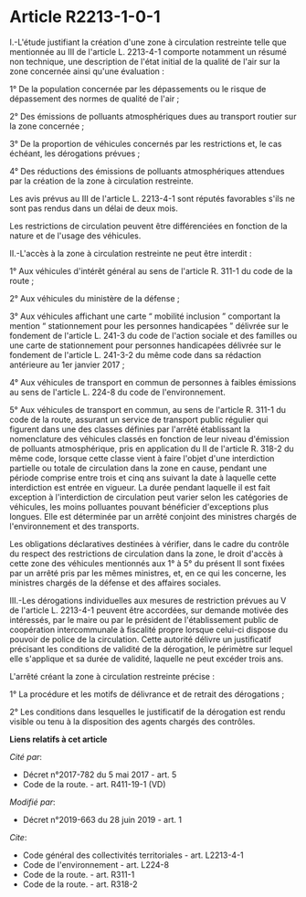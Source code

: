 # Article R2213-1-0-1

I.-L'étude justifiant la création d'une zone à circulation restreinte telle que mentionnée au III de l'article L. 2213-4-1
comporte notamment un résumé non technique, une description de l'état initial de la qualité de l'air sur la zone concernée
ainsi qu'une évaluation : 

1° De la population concernée par les dépassements ou le risque de dépassement des normes de qualité de l'air ; 

2° Des émissions de polluants atmosphériques dues au transport routier sur la zone concernée ; 

3° De la proportion de véhicules concernés par les restrictions et, le cas échéant, les dérogations prévues ; 

4° Des réductions des émissions de polluants atmosphériques attendues par la création de la zone à circulation restreinte. 

Les avis prévus au III de l'article L. 2213-4-1 sont réputés favorables s'ils ne sont pas rendus dans un délai de deux mois. 

Les restrictions de circulation peuvent être différenciées en fonction de la nature et de l'usage des véhicules. 

II.-L'accès à la zone à circulation restreinte ne peut être interdit : 

1° Aux véhicules d'intérêt général au sens de l'article R. 311-1 du code de la route ; 

2° Aux véhicules du ministère de la défense ; 

3° Aux véhicules affichant une carte “ mobilité inclusion ” comportant la mention “ stationnement pour les personnes
handicapées ” délivrée sur le fondement de l'article L. 241-3 du code de l'action sociale et des familles ou une carte de
stationnement pour personnes handicapées délivrée sur le fondement de l'article L. 241-3-2 du même code dans sa rédaction
antérieure au 1er janvier 2017 ; 

4° Aux véhicules de transport en commun de personnes à faibles émissions au sens de l'article L. 224-8 du code de
l'environnement. 

5° Aux véhicules de transport en commun, au sens de l'article R. 311-1 du code de la route, assurant un service de transport
public régulier qui figurent dans une des classes définies par l'arrêté établissant la nomenclature des véhicules classés en
fonction de leur niveau d'émission de polluants atmosphérique, pris en application du II de l'article R. 318-2 du même code,
lorsque cette classe vient à faire l'objet d'une interdiction partielle ou totale de circulation dans la zone en cause,
pendant une période comprise entre trois et cinq ans suivant la date à laquelle cette interdiction est entrée en vigueur. La
durée pendant laquelle il est fait exception à l'interdiction de circulation peut varier selon les catégories de véhicules,
les moins polluantes pouvant bénéficier d'exceptions plus longues. Elle est déterminée par un arrêté conjoint des ministres
chargés de l'environnement et des transports. 

Les obligations déclaratives destinées à vérifier, dans le cadre du contrôle du respect des restrictions de circulation dans
la zone, le droit d'accès à cette zone des véhicules mentionnés aux 1° à 5° du présent II sont fixées par un arrêté pris par
les mêmes ministres, et, en ce qui les concerne, les ministres chargés de la défense et des affaires sociales. 

III.-Les dérogations individuelles aux mesures de restriction prévues au V de l'article L. 2213-4-1 peuvent être accordées,
sur demande motivée des intéressés, par le maire ou par le président de l'établissement public de coopération intercommunale
à fiscalité propre lorsque celui-ci dispose du pouvoir de police de la circulation. Cette autorité délivre un justificatif
précisant les conditions de validité de la dérogation, le périmètre sur lequel elle s'applique et sa durée de validité,
laquelle ne peut excéder trois ans. 

L'arrêté créant la zone à circulation restreinte précise : 

1° La procédure et les motifs de délivrance et de retrait des dérogations ; 

2° Les conditions dans lesquelles le justificatif de la dérogation est rendu visible ou tenu à la disposition des agents
chargés des contrôles.

**Liens relatifs à cet article**

_Cité par_:

  - Décret n°2017-782 du 5 mai 2017 - art. 5
  - Code de la route. - art. R411-19-1 (VD)

_Modifié par_:

  - Décret n°2019-663 du 28 juin 2019 - art. 1

_Cite_:

  - Code général des collectivités territoriales - art. L2213-4-1
  - Code de l'environnement - art. L224-8
  - Code de la route. - art. R311-1
  - Code de la route. - art. R318-2
